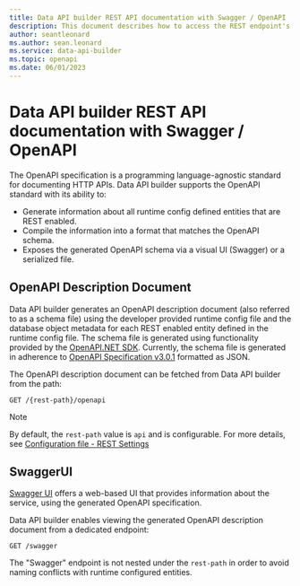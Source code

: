 ```yaml
---
title: Data API builder REST API documentation with Swagger / OpenAPI
description: This document describes how to access the REST endpoint's OpenAPI description document with Swagger.
author: seantleonard
ms.author: sean.leonard
ms.service: data-api-builder
ms.topic: openapi
ms.date: 06/01/2023
---
```


# Data API builder REST API documentation with Swagger / OpenAPI

The OpenAPI specification is a programming language-agnostic standard for documenting HTTP APIs. Data API builder supports the OpenAPI standard with its ability to:

- Generate information about all runtime config defined entities that are REST enabled.
- Compile the information into a format that matches the OpenAPI schema.
- Exposes the generated OpenAPI schema via a visual UI (Swagger) or a serialized file.

## OpenAPI Description Document

Data API builder generates an OpenAPI description document (also referred to as a schema file) using the developer provided runtime config file and the database object metadata for each REST enabled entity defined in the runtime config file.
The schema file is generated using functionality provided by the [OpenAPI.NET SDK](https://github.com/microsoft/OpenAPI.NET). Currently, the schema file is  generated in adherence to [OpenAPI Specification v3.0.1](https://spec.openapis.org/oas/v3.0.1.html) formatted as JSON.

The OpenAPI description document can be fetched from Data API builder from the path:

```http
GET /{rest-path}/openapi 
```

> [!NOTE]
> By default, the `rest-path` value is `api` and is configurable. For more details, see [Configuration file - REST Settings](./configuration-file.md#rest)

## SwaggerUI

[Swagger UI](https://swagger.io/swagger-ui/) offers a web-based UI that provides information about the service, using the generated OpenAPI specification.

Data API builder enables viewing the generated OpenAPI description document from a dedicated endpoint:

```http
GET /swagger
```

The "Swagger" endpoint is not nested under the `rest-path` in order to avoid naming conflicts with runtime configured entities.
